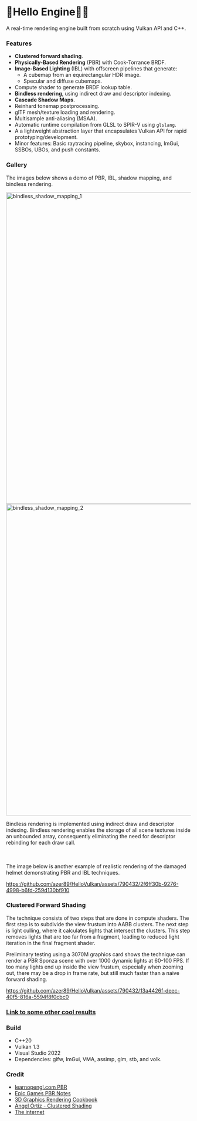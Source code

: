 # 🌋Hello Engine🖖🏽

A real-time rendering engine built from scratch using Vulkan API and C++.

### Features
* __Clustered forward shading__.
* __Physically-Based Rendering__ (PBR) with Cook-Torrance BRDF.
* __Image-Based Lighting__ (IBL) with offscreen pipelines that generate:
    * A cubemap from an equirectangular HDR image.
    * Specular and diffuse cubemaps.
* Compute shader to generate BRDF lookup table.
* __Bindless rendering__, using indirect draw and descriptor indexing.
* __Cascade Shadow Maps__.
* Reinhard tonemap postprocessing.
* glTF mesh/texture loading and rendering.
* Multisample anti-aliasing (MSAA).
* Automatic runtime compilation from GLSL to SPIR-V using `glslang`.
* A a lightweight abstraction layer that encapsulates Vulkan API for rapid prototyping/development.
* Minor features: Basic raytracing pipeline, skybox, instancing, ImGui, SSBOs, UBOs, and push constants.

### Gallery

The images below shows a demo of PBR, IBL, shadow mapping, and bindless rendering.

<img width="850" alt="bindless_shadow_mapping_1" src="https://github.com/azer89/HelloVulkan/assets/790432/c926d003-8df2-464e-a8f7-e04b66494214">

<img width="850" alt="bindless_shadow_mapping_2" src="https://github.com/azer89/HelloVulkan/assets/790432/7111e3f7-51e2-47fa-9fad-a0a19b4a1f1b">

Bindless rendering is implemented using indirect draw and descriptor indexing. Bindless rendering enables the storage of all scene textures inside an unbounded array, consequently eliminating the need for descriptor rebinding for each draw call.

</br>
</br>
The image below is another example of realistic rendering of the damaged helmet demonstrating PBR and IBL techniques.

https://github.com/azer89/HelloVulkan/assets/790432/2f6ff30b-9276-4998-b6fd-259d130bf910

### Clustered Forward Shading

The technique consists of two steps that are done in compute shaders. The first step is to subdivide the view frustum into AABB clusters.
The next step is light culling, where it calculates lights that intersect the clusters. This step removes lights that are too far from a fragment, leading to reduced light iteration in the final fragment shader.

Preliminary testing using a 3070M graphics card shows the technique can render a PBR Sponza scene with over 1000 dynamic lights at 60-100 FPS.
If too many lights end up inside the view frustum, especially when zooming out, there may be a drop in frame rate, but still much faster than a naive forward shading.

https://github.com/azer89/HelloVulkan/assets/790432/13a4426f-deec-40f5-816a-5594f8f0cbc0

### [Link to some other cool results](https://github.com/azer89/HelloVulkan/wiki/Gallery)

### Build
* C++20
* Vulkan 1.3
* Visual Studio 2022
* Dependencies: glfw, ImGui, VMA, assimp, glm, stb, and volk.

### Credit
* [learnopengl.com PBR](https://learnopengl.com/PBR/Theory)
* [Epic Games PBR Notes](https://blog.selfshadow.com/publications/s2013-shading-course/karis/s2013_pbs_epic_notes_v2.pdf)
* [3D Graphics Rendering Cookbook](https://github.com/PacktPublishing/3D-Graphics-Rendering-Cookbook)
* [Angel Ortiz - Clustered Shading](https://www.aortiz.me/2018/12/21/CG.html)
* [The internet](https://github.com/azer89/GraphicsResources)
